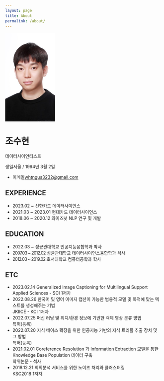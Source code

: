 ```yaml
---
layout: page
title: About
permalink: /about/
---
```


<html lang="ko">
<head>
<meta charset="UTF-8">
<title>조수현 이력서</title>
<link rel="stylesheet" href="/css/default.min.css">
</head>
<body>

<div id="wrap">
    <div id="oneIntro" class="cont_intro">
        <div class="inner_intro">
            <div class="area_profile">
                <div class="box_info">
                    <div class="my_photo">
                        <span>
                            <img src="/img/main/sh.jpg" style="width:160px;" alt="조수현">
                        </span>
                    </div>
                    <div class="my_info">
                        <h1>조수현</h1>
                        <p class="job">데이터사이언티스트</p>
                        <p class="birth"><span class="ico_s icon_ico_location">생일</span><span class="txt_s">서울 / 1994년 3월 2일</span></p>
                    </div>
                </div>
                <div class="box_contact">
                    <ul>
                        <li><span class="ico_s icon_ico_email">이메일</span><a href="mailto:whtngus3232@gmail.com" class="link_email"><span class="txt_s">whtngus3232@gmail.com</span></a></li>
                    </ul>
                </div>
            </div>
            <div class="area_career">
                <h2><span class="ico_s icon_ico_career"></span><span class="txt_s">EXPERIENCE</span></h2>
                <ul>
                    <li>
                        <span class="txt_date">2023.02 ~ </span>
                        <span class="txt_info">신한카드</span>
                        <span class="txt_sub">데이터사이언스</span>
                    </li>
                    <li>
                        <span class="txt_date">2021.03 ~ 2023.01</span>
                        <span class="txt_info">현대카드</span>
                        <span class="txt_sub">데이터사이언스</span>
                    </li>
                    <li>
                        <span class="txt_date">2018.06 ~ 2020.12</span>
                        <span class="txt_info">와이즈넛</span>
                        <span class="txt_sub">NLP 연구 및 개발</span>
                    </li>
                </ul>
            </div>
            <div class="area_edu">
                <h2><span class="ico_s icon_ico_edu"></span><span class="txt_s">EDUCATION</span></h2>
                <ul>
                    <li>
                        <span class="txt_date">2022.03 ~ </span>
                        <span class="txt_info">성균관대학교 인공지능융합학과</span>
                        <span class="txt_sub">박사</span>
                    </li>
                    <li>
                        <span class="txt_date" style="letter-spacing: -1px;">2007.03 ~ 2012.02</span>
                        <span class="txt_info">성균관대학교 데이터사이언스융합학과</span>
                        <span class="txt_sub">석사</span>
                    </li>
                    <li>
                        <span class="txt_date" style="letter-spacing: -1px;">2012.03 ~ 2019.02</span>
                        <span class="txt_info">호서대학교 컴퓨터공학과</span>
                        <span class="txt_sub">학사</span>
                    </li>
                </ul>
            </div>
            <div class="area_ETC">
                <h2><span class="ico_s icon_ico_edu"></span><span class="txt_s">ETC</span></h2>
                <ul>
                    <li><!-- list를 추가하면 first-child와 last-child를 제외한 나머지 중간은 background-image가 다릅니다 -->
                        <span class="txt_date">2023.02.14</span>
                        <span class="txt_info">Generalized Image Captioning for Multilingual Support</span>
                        <span class="txt_sub">Applied Sciences - SCI 1저자</span>
                    </li>
                    <li>
                        <span class="txt_date">2022.08.26</span>
                        <span class="txt_info">한국어 및 영어 이미지 캡션이 가능한 범용적 모델 및 목적에 맞는 텍스트를
생성해주는 기법</span>
                        <span class="txt_sub"><br>JKIICE - KCI 1저자</span>
                    </li>
                    <li>
                        <span class="txt_date">2022.07.25</span>
                        <span class="txt_info">머신 러닝 및 위치/환경 정보에 기반한 객체 영상 분류 방법</span>
                        <span class="txt_sub"><br>특허(등록)</span>
                    </li>
                    <li>
                        <span class="txt_date">2022.07.20</span>
                        <span class="txt_info">지식 베이스 확장을 위한 인공지능 기반의 지식 트리플 추출 장치 및 그 방법</span>
                        <span class="txt_sub"><br>특허(등록)</span>
                    </li>
                    <li>
                        <span class="txt_date">2021.02.01</span>
                        <span class="txt_info">Coreference Resolution 과 Information Extraction 모델을 통한 Knowledge
Base Population 데이터 구축</span>
                        <span class="txt_sub"><br>학위논문 - 석사</span>
                    </li>
                    <li>
                        <span class="txt_date">2018.12.21</span>
                        <span class="txt_info">회의분석 서비스를 위한 노이즈 처리와 클러스터링</span>
                        <span class="txt_sub"><br>KSC2018 1저자</span>
                    </li>
                </ul>
            </div>
        </div>
    </div>
</div>
</body>
</html>